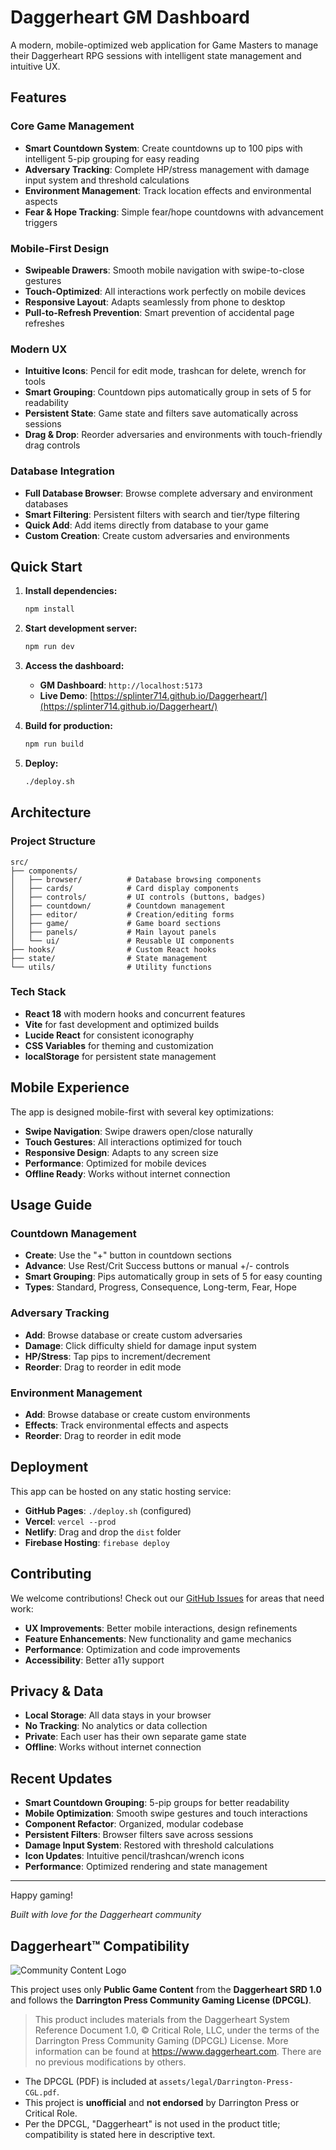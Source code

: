 # Daggerheart GM Dashboard

A modern, mobile-optimized web application for Game Masters to manage their Daggerheart RPG sessions with intelligent state management and intuitive UX.

## Features

### Core Game Management
- **Smart Countdown System**: Create countdowns up to 100 pips with intelligent 5-pip grouping for easy reading
- **Adversary Tracking**: Complete HP/stress management with damage input system and threshold calculations
- **Environment Management**: Track location effects and environmental aspects
- **Fear & Hope Tracking**: Simple fear/hope countdowns with advancement triggers

### Mobile-First Design
- **Swipeable Drawers**: Smooth mobile navigation with swipe-to-close gestures
- **Touch-Optimized**: All interactions work perfectly on mobile devices
- **Responsive Layout**: Adapts seamlessly from phone to desktop
- **Pull-to-Refresh Prevention**: Smart prevention of accidental page refreshes

### Modern UX
- **Intuitive Icons**: Pencil for edit mode, trashcan for delete, wrench for tools
- **Smart Grouping**: Countdown pips automatically group in sets of 5 for readability
- **Persistent State**: Game state and filters save automatically across sessions
- **Drag & Drop**: Reorder adversaries and environments with touch-friendly drag controls

### Database Integration
- **Full Database Browser**: Browse complete adversary and environment databases
- **Smart Filtering**: Persistent filters with search and tier/type filtering
- **Quick Add**: Add items directly from database to your game
- **Custom Creation**: Create custom adversaries and environments

## Quick Start

1. **Install dependencies:**
   ```bash
   npm install
   ```

2. **Start development server:**
   ```bash
   npm run dev
   ```

3. **Access the dashboard:**
   - **GM Dashboard**: `http://localhost:5173`
   - **Live Demo**: [https://splinter714.github.io/Daggerheart/](https://splinter714.github.io/Daggerheart/)

4. **Build for production:**
   ```bash
   npm run build
   ```

5. **Deploy:**
   ```bash
   ./deploy.sh
   ```

## Architecture

### Project Structure
```
src/
├── components/
│   ├── browser/          # Database browsing components
│   ├── cards/            # Card display components
│   ├── controls/         # UI controls (buttons, badges)
│   ├── countdown/        # Countdown management
│   ├── editor/           # Creation/editing forms
│   ├── game/             # Game board sections
│   ├── panels/           # Main layout panels
│   └── ui/               # Reusable UI components
├── hooks/                # Custom React hooks
├── state/                # State management
└── utils/                # Utility functions
```

### Tech Stack
- **React 18** with modern hooks and concurrent features
- **Vite** for fast development and optimized builds
- **Lucide React** for consistent iconography
- **CSS Variables** for theming and customization
- **localStorage** for persistent state management

## Mobile Experience

The app is designed mobile-first with several key optimizations:

- **Swipe Navigation**: Swipe drawers open/close naturally
- **Touch Gestures**: All interactions optimized for touch
- **Responsive Design**: Adapts to any screen size
- **Performance**: Optimized for mobile devices
- **Offline Ready**: Works without internet connection

## Usage Guide

### Countdown Management
- **Create**: Use the "+" button in countdown sections
- **Advance**: Use Rest/Crit Success buttons or manual +/- controls
- **Smart Grouping**: Pips automatically group in sets of 5 for easy counting
- **Types**: Standard, Progress, Consequence, Long-term, Fear, Hope

### Adversary Tracking
- **Add**: Browse database or create custom adversaries
- **Damage**: Click difficulty shield for damage input system
- **HP/Stress**: Tap pips to increment/decrement
- **Reorder**: Drag to reorder in edit mode

### Environment Management
- **Add**: Browse database or create custom environments
- **Effects**: Track environmental effects and aspects
- **Reorder**: Drag to reorder in edit mode

## Deployment

This app can be hosted on any static hosting service:

- **GitHub Pages**: `./deploy.sh` (configured)
- **Vercel**: `vercel --prod`
- **Netlify**: Drag and drop the `dist` folder
- **Firebase Hosting**: `firebase deploy`

## Contributing

We welcome contributions! Check out our [GitHub Issues](https://github.com/Splinter714/Daggerheart/issues) for areas that need work:

- **UX Improvements**: Better mobile interactions, design refinements
- **Feature Enhancements**: New functionality and game mechanics
- **Performance**: Optimization and code improvements
- **Accessibility**: Better a11y support

## Privacy & Data

- **Local Storage**: All data stays in your browser
- **No Tracking**: No analytics or data collection
- **Private**: Each user has their own separate game state
- **Offline**: Works without internet connection

## Recent Updates

- **Smart Countdown Grouping**: 5-pip groups for better readability
- **Mobile Optimization**: Smooth swipe gestures and touch interactions
- **Component Refactor**: Organized, modular codebase
- **Persistent Filters**: Browser filters save across sessions
- **Damage Input System**: Restored with threshold calculations
- **Icon Updates**: Intuitive pencil/trashcan/wrench icons
- **Performance**: Optimized rendering and state management

---

Happy gaming!

*Built with love for the Daggerheart community*
## Daggerheart™ Compatibility

![Community Content Logo](assets/logos/README-PLACE-A-COMPATIBLE-LOGO-FILENAME-HERE.png)

This project uses only **Public Game Content** from the **Daggerheart SRD 1.0** and follows the
**Darrington Press Community Gaming License (DPCGL)**.

> This product includes materials from the Daggerheart System Reference Document 1.0, © Critical Role, LLC, under the terms of the Darrington Press Community Gaming (DPCGL) License. More information can be found at https://www.daggerheart.com. There are no previous modifications by others.

- The DPCGL (PDF) is included at `assets/legal/Darrington-Press-CGL.pdf`.
- This project is **unofficial** and **not endorsed** by Darrington Press or Critical Role.
- Per the DPCGL, "Daggerheart" is not used in the product title; compatibility is stated here in descriptive text.

